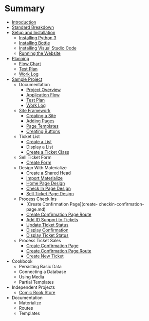 # Summary

* [Introduction](README.md)
* [Standard Breakdown](standard-breakdown.md)
* [Setup and Installation](setup-and-installation/index.md)
    * [Installing Python 3](setup-and-installation/installing-python-3.md)
    * [Installing Bottle](setup-and-installation/installing-bottle.md)
    * [Installing Visual Studio Code](setup-and-installation/installing-vs-code.md)
    * [Running the Website](setup-and-installation/running-the-website.md)
* [Planning](planning.md)
    * [Flow Chart](planning/flow-chart.md)
    * [Test Plan](planning/test-plan.md)
    * [Work Log](planning/work-log.md)
* [Sample Project](example-website.md)
    * Documentation
        * [Project Overview](project-overview.md)
        * [Application Flow](application-flow.md)
        * [Test Plan](test-plan.md)
        * [Work Log](work-log.md)
    * [Site Framework](site-framework.md)
        * [Creating a Site](creating-a-site.md)
        * [Adding Pages](adding-pages.md)
        * [Page Templates](page-templates.md)
        * [Creating Buttons](creating-buttons.md)
    * Ticket List
        * [Create a List](create-a-list.md)
        * [Display a List](display-a-list.md)
        * [Create a Ticket Class](create-a-ticket-class.md)
    * Sell Ticket Form
        * [Create Form](create-form.md)
    * Design With Materialize
        * [Create a Shared Head](create-a-shared-head.md)
        * [Import Materialize](import-materialize.md)
        * [Home Page Design](home-page-design.md)
        * [Check In Page Design](check-in-page-design.md)
        * [Sell Ticket Page Design](sell-ticket-page-design.md)
    * Process Check Ins
        * [Create Confirmation Page](create- checkin-confirmation-page.md)
        * [Create Confirmation Page Route](create-checkin-confirmation-page-route.md)
        * [Add ID Support to Tickets](add-id-support-to-tickets.md)
        * [Update Ticket Status](update-ticket-status.md)
        * [Display Confirmation](display-confirmation.md)
        * [Display Ticket Status](display-ticket-status.md)
    * Process Ticket Sales
        * [Create Confirmation Page](create-confirmation-page.md)
        * [Create Confirmation Page Route](create-confirmation-page-route.md)
        * [Create New Ticket](create-new-ticket.md)
* Cookbook
    * Persisting Basic Data
    * Connecting a Database
    * Using Media
    * Partial Templates
* Independent Projects
    * [Comic Book Store](comic_book_store.md)
* Documentation
    * Materialize
    * Routes
    * Templates

